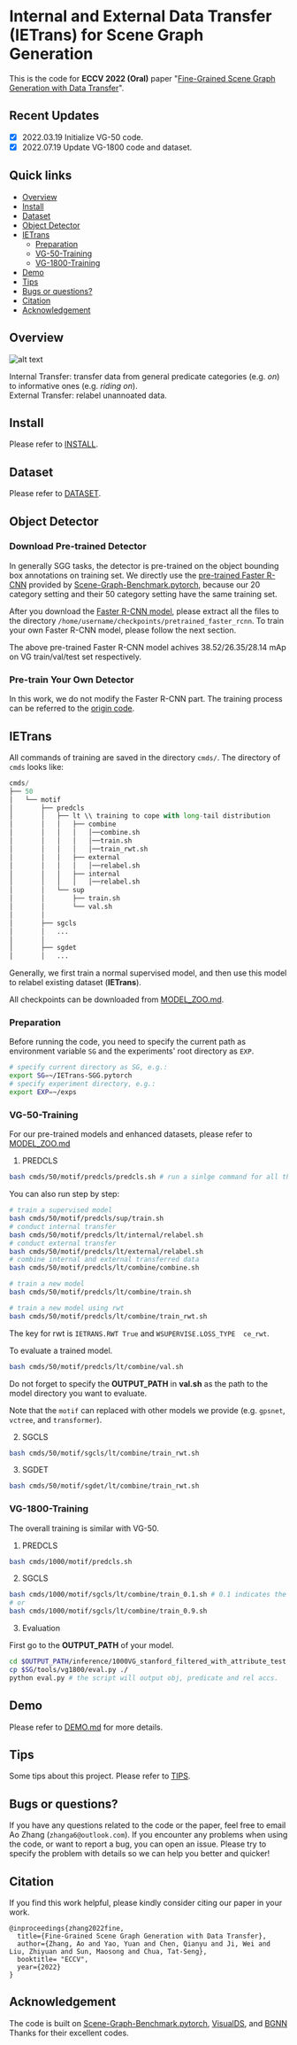 # Internal and External Data Transfer (IETrans) for Scene Graph Generation

This is the code for **ECCV 2022 (Oral)** paper "[Fine-Grained Scene Graph Generation with Data Transfer](https://arxiv.org/abs/2203.11654)".

## Recent Updates
- [x] 2022.03.19 Initialize VG-50 code.
- [x] 2022.07.19 Update VG-1800 code and dataset.

## Quick links

* [Overview](#overview)
* [Install](#install)
* [Dataset](#dataset)
* [Object Detector](#object-detector)
* [IETrans](#ietrans)
    * [Preparation](#preparation)
    * [VG-50-Training](#vg-50-training)
    * [VG-1800-Training](#vg-1800-training)
* [Demo](#demo)
* [Tips](#tips)
* [Bugs or questions?](#bugs-or-questions)
* [Citation](#citation)
* [Acknowledgement](#acknowledgement)

## Overview
![alt text](demo/teaser.png "Illustration of IETrans")

Internal Transfer: transfer data from general predicate categories (e.g. _on_) to informative ones (e.g. _riding on_).  
External Transfer: relabel unannoated data.

## Install
Please refer to [INSTALL](INSTALL.md).

## Dataset
Please refer to [DATASET](DATASET.md).


## Object Detector

### Download Pre-trained Detector

In generally SGG tasks, the detector is pre-trained on the object bounding box annotations on training set. We directly use the [pre-trained Faster R-CNN](https://onedrive.live.com/embed?cid=22376FFAD72C4B64&resid=22376FFAD72C4B64%21779870&authkey=AH5CPVb9g5E67iQ) provided by [Scene-Graph-Benchmark.pytorch](https://github.com/KaihuaTang/Scene-Graph-Benchmark.pytorch), because our 20 category setting and their 50 category setting have the same training set.

After you download the [Faster R-CNN model](https://onedrive.live.com/embed?cid=22376FFAD72C4B64&resid=22376FFAD72C4B64%21779870&authkey=AH5CPVb9g5E67iQ), please extract all the files to the directory `/home/username/checkpoints/pretrained_faster_rcnn`. To train your own Faster R-CNN model, please follow the next section.

The above pre-trained Faster R-CNN model achives 38.52/26.35/28.14 mAp on VG train/val/test set respectively.

### Pre-train Your Own Detector

In this work, we do not modify the Faster R-CNN part. The training process can be referred to the [origin code](https://github.com/KaihuaTang/Scene-Graph-Benchmark.pytorch/blob/master/README.md).

## IETrans

All commands of training are saved in the directory `cmds/`. The directory of `cmds` looks like:

```python
cmds/  
├── 50 
│   └── motif
│       ├── predcls
│       │   ├── lt \\ training to cope with long-tail distribution
│       │   │   ├── combine
│       │   │   │   │──combine.sh
│       │   │   │   │──train.sh
│       │   │   │   │──train_rwt.sh
│       │   │   ├── external
│       │   │   │   │──relabel.sh
│       │   │   ├── internal
│       │   │   │   │──relabel.sh
│       │   └── sup
│       │       ├── train.sh
│       │       └── val.sh
│       │
│       ├── sgcls
│       │   ...
│       │
│       ├── sgdet
│       │   ...

```

Generally, we first train a normal supervised model, and then use this model to relabel existing dataset (**IETrans**).

All checkpoints can be downloaded from [MODEL_ZOO.md](MODEL_ZOO.md).

### Preparation

Before running the code, you need to specify the current path as environment variable `SG` and the experiments' root directory as `EXP`.

```sh
# specify current directory as SG, e.g.:
export SG=~/IETrans-SGG.pytorch
# specify experiment directory, e.g.:
export EXP=~/exps
```


### VG-50-Training
For our pre-trained models and enhanced datasets, please refer to [MODEL_ZOO.md](MODEL_ZOO.md)

1. PREDCLS

```sh
bash cmds/50/motif/predcls/predcls.sh # run a sinlge command for all things
```

You can also run step by step:

```sh
# train a supervised model
bash cmds/50/motif/predcls/sup/train.sh
# conduct internal transfer
bash cmds/50/motif/predcls/lt/internal/relabel.sh
# conduct external transfer
bash cmds/50/motif/predcls/lt/external/relabel.sh
# combine internal and external transferred data
bash cmds/50/motif/predcls/lt/combine/combine.sh

# train a new model
bash cmds/50/motif/predcls/lt/combine/train.sh

# train a new model using rwt
bash cmds/50/motif/predcls/lt/combine/train_rwt.sh
```

The key for rwt is `IETRANS.RWT True` and `WSUPERVISE.LOSS_TYPE  ce_rwt`.

To evaluate a trained model.
```sh
bash cmds/50/motif/predcls/lt/combine/val.sh
```
Do not forget to specify the **OUTPUT_PATH** in **val.sh** as the path to the model directory you want to evaluate.


Note that the `motif` can replaced with other models we provide (e.g. `gpsnet`, `vctree`, and `transformer`).


2. SGCLS

```sh
bash cmds/50/motif/sgcls/lt/combine/train_rwt.sh
```

3. SGDET

```sh
bash cmds/50/motif/sgdet/lt/combine/train_rwt.sh
```

### VG-1800-Training
The overall training is similar with VG-50.

1. PREDCLS

```sh
bash cmds/1000/motif/predcls.sh
```

2. SGCLS

```sh
bash cmds/1000/motif/sgcls/lt/combine/train_0.1.sh # 0.1 indicates the internal transfer percentage (k_I)
# or
bash cmds/1000/motif/sgcls/lt/combine/train_0.9.sh
```

3. Evaluation

First go to the **OUTPUT_PATH** of your model.
```sh
cd $OUTPUT_PATH/inference/1000VG_stanford_filtered_with_attribute_test
cp $SG/tools/vg1800/eval.py ./
python eval.py # the script will output obj, predicate and rel accs.
```

## Demo
Please refer to [DEMO.md](DEMO.md) for more details.


## Tips
Some tips about this project. Please refer to [TIPS](TIPS.md).


## Bugs or questions?
If you have any questions related to the code or the paper, feel free to email Ao Zhang (`zhanga6@outlook.com`). If you encounter any problems when using the code, or want to report a bug, you can open an issue. Please try to specify the problem with details so we can help you better and quicker!


## Citation
If you find this work helpful, please kindly consider citing our paper in your work.
```
@inproceedings{zhang2022fine,
  title={Fine-Grained Scene Graph Generation with Data Transfer},
  author={Zhang, Ao and Yao, Yuan and Chen, Qianyu and Ji, Wei and Liu, Zhiyuan and Sun, Maosong and Chua, Tat-Seng},
  booktitle= "ECCV",
  year={2022}
}
```


## Acknowledgement
The code is built on [Scene-Graph-Benchmark.pytorch](https://github.com/KaihuaTang/Scene-Graph-Benchmark.pytorch), [VisualDS](https://github.com/thunlp/VisualDS), and [BGNN](https://github.com/SHTUPLUS/PySGG)
Thanks for their excellent codes.

